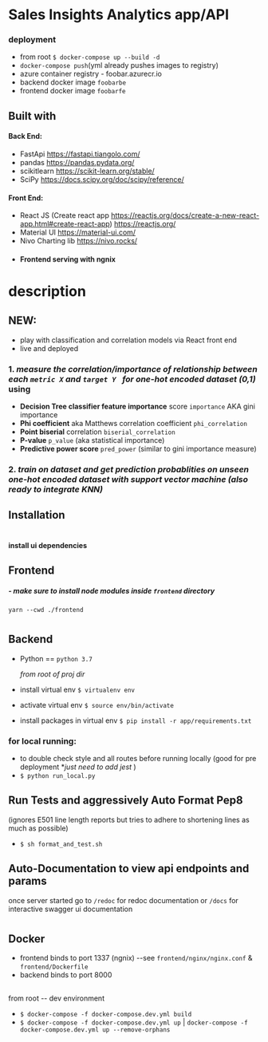 # Sales Insights Analytics app/API


### deployment

- from root `$ docker-compose up --build -d`
- `docker-compose push`(yml already pushes images to registry)
- azure container registry - foobar.azurecr.io
- backend docker image `foobarbe`
- frontend docker image `foobarfe`

## Built with

#### Back End:

- FastApi <https://fastapi.tiangolo.com/>
- pandas <https://pandas.pydata.org/>
- scikitlearn <https://scikit-learn.org/stable/>
- SciPy <https://docs.scipy.org/doc/scipy/reference/>

#### Front End:

- React JS (Create react app <https://reactjs.org/docs/create-a-new-react-app.html#create-react-app>) <https://reactjs.org/>
- Material UI <https://material-ui.com/>
- Nivo Charting lib <https://nivo.rocks/>
- #### Frontend serving with ngnix

# description

## NEW:

- play with classification and correlation models via React front end
- live and deployed 

### 1. **_measure the correlation/importance of relationship between each `metric X` and `target Y ` for one-hot encoded dataset (0,1)_** using

- **Decision Tree classifier feature importance** score `importance` AKA gini importance
- **Phi coefficient** aka Matthews correlation coefficient `phi_correlation`
- **Point biserial** correlation `biserial_correlation`
- **P-value** `p_value` (aka statistical importance)
- **Predictive power score** `pred_power` (similar to gini importance measure)

### 2. **_train on dataset and get prediction probablities on unseen one-hot encoded dataset with support vector machine (also ready to integrate KNN)_**

## Installation

#

#### install ui dependencies

## Frontend

##### - make sure to install node modules inside `frontend` directory

`yarn --cwd ./frontend `

#

## Backend

- Python == `python 3.7`

  _from root of proj dir_

- install virtual env
  `$ virtualenv env`
- activate virtual env
  `$ source env/bin/activate`
- install packages in virtual env
  `$ pip install -r app/requirements.txt`

### for local running:

- to double check style and all routes before running locally (good for pre deployment \*_just need to add jest_ )
- `$ python run_local.py`

## Run Tests and aggressively Auto Format Pep8

(ignores E501 line length reports but tries to adhere to shortening lines as much as possible)

- `$ sh format_and_test.sh`

## Auto-Documentation to view api endpoints and params

once server started go to `/redoc` for redoc documentation or `/docs` for interactive swagger ui documentation

#

## Docker

- frontend binds to port 1337 (ngnix) --see `frontend/nginx/nginx.conf` & `frontend/Dockerfile`
- backend binds to port 8000

##

from root -- dev environment

- `$ docker-compose -f docker-compose.dev.yml build`
- `$ docker-compose -f docker-compose.dev.yml up` | `docker-compose -f docker-compose.dev.yml up --remove-orphans`
